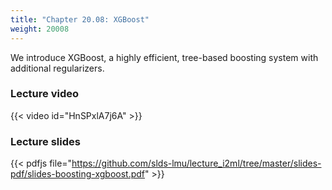 ```yaml
---
title: "Chapter 20.08: XGBoost"
weight: 20008
---
```

We introduce XGBoost, a highly efficient, tree-based boosting system with additional regularizers.

<!--more-->

### Lecture video

{{< video id="HnSPxlA7j6A" >}}

### Lecture slides

{{< pdfjs file="https://github.com/slds-lmu/lecture_i2ml/tree/master/slides-pdf/slides-boosting-xgboost.pdf" >}}
